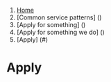 1.  [Home](/docs/core/contents)
2.	[Common service patterns] ()
3.  [Apply for something] ()
4.  [Apply for something we do] ()
5.  [Apply] (#)

# Apply
